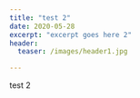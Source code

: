 ```yaml
---
title: "test 2"
date: 2020-05-28
excerpt: "excerpt goes here 2"
header:
  teaser: /images/header1.jpg

---
```

test 2